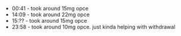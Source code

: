* 00:41 - took around 15mg opce
* 14:09 - took around 22mg opce
* 15:?? - took around 15mg opce
* 23:58 - took around 10mg opce. just kinda helping with withdrawal